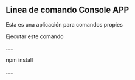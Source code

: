 ## Linea de comando Console APP

Esta es una aplicación para comandos propies

Ejecutar este comando

.....

npm install

.....
